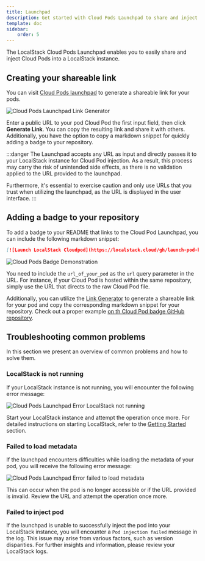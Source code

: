 ```yaml
---
title: Launchpad
description: Get started with Cloud Pods Launchpad to share and inject Cloud Pods into your LocalStack instance via a URL.
template: doc
sidebar:
    order: 5
---
```


The LocalStack Cloud Pods Launchpad enables you to easily share and inject Cloud Pods into a LocalStack instance.

## Creating your shareable link

You can visit [Cloud Pods launchpad](https://app.localstack.cloud/launchpad) to generate a shareable link for your pods.

![Cloud Pods Launchpad Link Generator](/images/aws/link-generator.png)

Enter a public URL to your pod Cloud Pod the first input field, then click **Generate Link**.
You can copy the resulting link and share it with others.
Additionally, you have the option to copy a markdown snippet for quickly adding a badge to your repository.

:::danger
The Launchpad accepts any URL as input and directly passes it to your LocalStack instance for Cloud Pod injection.
As a result, this process may carry the risk of unintended side effects, as there is no validation applied to the URL provided to the launchpad.

Furthermore, it's essential to exercise caution and only use URLs that you trust when utilizing the launchpad, as the URL is displayed in the user interface.
:::

## Adding a badge to your repository

To add a badge to your README that links to the Cloud Pod Launchpad, you can include the following markdown snippet:

```markdown
[![Launch LocalStack Cloudpod](https://localstack.cloud/gh/launch-pod-badge.svg)](https://app.localstack.cloud/launchpad?url=url_of_your_pod)
```

![Cloud Pods Badge Demonstration](/images/aws/badge-demo.png)

You need to include the `url_of_your_pod` as the `url` query parameter in the URL.
For instance, if your Cloud Pod is hosted within the same repository, simply use the URL that directs to the raw Cloud Pod file.

Additionally, you can utilize the [Link Generator](#creating-your-sharable-link) to generate a shareable link for your pod and copy the corresponding markdown snippet for your repository.
Check out a proper example <a href="https://github.com/localstack/cloud-pod-badge" target="_blank">on th Cloud Pod badge GitHub repository</a>.

## Troubleshooting common problems

In this section we present an overview of common problems and how to solve them.

### LocalStack is not running

If your LocalStack instance is not running, you will encounter the following error message:

![Cloud Pods Launchpad Error LocalStack not running](/images/aws/ls-not-running.png)

Start your LocalStack instance and attempt the operation once more.
For detailed instructions on starting LocalStack, refer to the [Getting Started](/aws/getting-started/) section.

### Failed to load metadata

If the launchpad encounters difficulties while loading the metadata of your pod, you will receive the following error message:

![Cloud Pods Launchpad Error failed to load metadata](/images/aws/metadata-load-failed.png)

This can occur when the pod is no longer accessible or if the URL provided is invalid.
Review the URL and attempt the operation once more.

### Failed to inject pod

If the launchpad is unable to successfully inject the pod into your LocalStack instance, you will encounter a `Pod injection failed` message in the log.
This issue may arise from various factors, such as version disparities.
For further insights and information, please review your LocalStack logs.